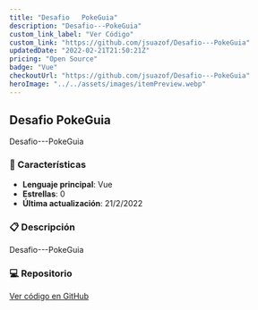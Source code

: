 ```yaml
---
title: "Desafio   PokeGuia"
description: "Desafio---PokeGuia"
custom_link_label: "Ver Código"
custom_link: "https://github.com/jsuazof/Desafio---PokeGuia"
updatedDate: "2022-02-21T21:50:21Z"
pricing: "Open Source"
badge: "Vue"
checkoutUrl: "https://github.com/jsuazof/Desafio---PokeGuia"
heroImage: "../../assets/images/itemPreview.webp"
---
```


## Desafio   PokeGuia

Desafio---PokeGuia

### 🚀 Características

- **Lenguaje principal**: Vue
- **Estrellas**: 0
- **Última actualización**: 21/2/2022


### 📋 Descripción

Desafio---PokeGuia



### 💻 Repositorio

[Ver código en GitHub](https://github.com/jsuazof/Desafio---PokeGuia)
